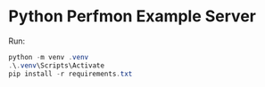 # Python Perfmon Example Server

Run:

```ps1
python -m venv .venv
.\.venv\Scripts\Activate
pip install -r requirements.txt
```

